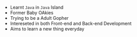 - Learnt `Java` in `Java` Island
- Former Baby OAkies
- Trying to be a Adult Gopher
- Intereseted in both Front-end and Back-end Development
- Aims to learn a new thing everyday
